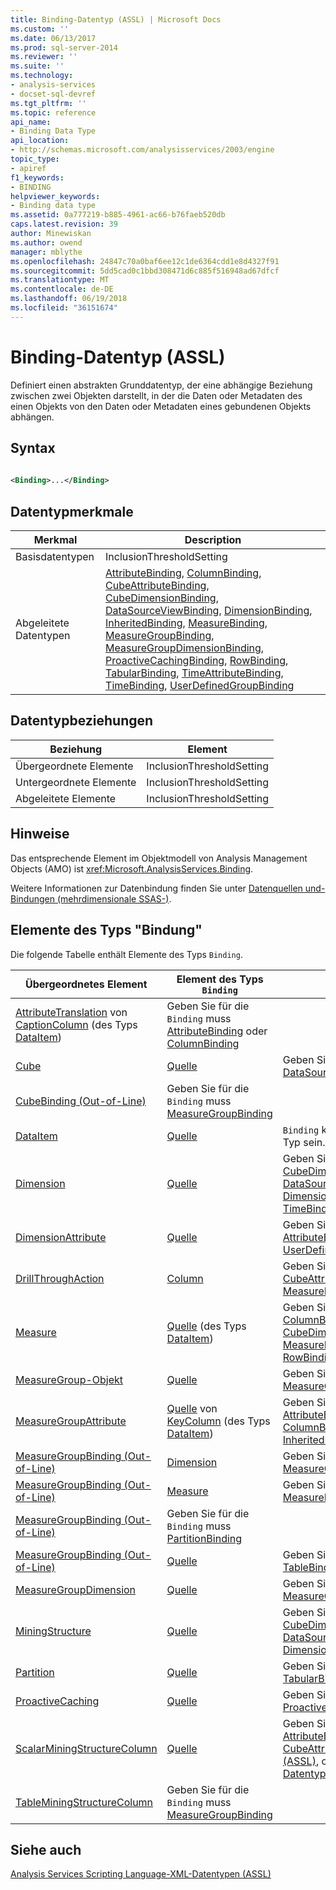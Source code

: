 ```yaml
---
title: Binding-Datentyp (ASSL) | Microsoft Docs
ms.custom: ''
ms.date: 06/13/2017
ms.prod: sql-server-2014
ms.reviewer: ''
ms.suite: ''
ms.technology:
- analysis-services
- docset-sql-devref
ms.tgt_pltfrm: ''
ms.topic: reference
api_name:
- Binding Data Type
api_location:
- http://schemas.microsoft.com/analysisservices/2003/engine
topic_type:
- apiref
f1_keywords:
- BINDING
helpviewer_keywords:
- Binding data type
ms.assetid: 0a777219-b885-4961-ac66-b76faeb520db
caps.latest.revision: 39
author: Minewiskan
ms.author: owend
manager: mblythe
ms.openlocfilehash: 24847c70a0baf6ee12c1de6364cdd1e8d4327f91
ms.sourcegitcommit: 5dd5cad0c1bbd308471d6c885f516948ad67dfcf
ms.translationtype: MT
ms.contentlocale: de-DE
ms.lasthandoff: 06/19/2018
ms.locfileid: "36151674"
---
```

# <a name="binding-data-type-assl"></a>Binding-Datentyp (ASSL)
  Definiert einen abstrakten Grunddatentyp, der eine abhängige Beziehung zwischen zwei Objekten darstellt, in der die Daten oder Metadaten des einen Objekts von den Daten oder Metadaten eines gebundenen Objekts abhängen.  
  
## <a name="syntax"></a>Syntax  
  
```xml  
  
<Binding>...</Binding>  
```  
  
## <a name="data-type-characteristics"></a>Datentypmerkmale  
  
|Merkmal|Description|  
|--------------------|-----------------|  
|Basisdatentypen|InclusionThresholdSetting|  
|Abgeleitete Datentypen|[AttributeBinding](binding-data-type-assl.md), [ColumnBinding](columnbinding-data-type-assl.md), [CubeAttributeBinding](cubeattributebinding-data-type-assl.md), [CubeDimensionBinding](dimensionbinding-data-type-assl.md), [DataSourceViewBinding](datasourceviewbinding-data-type-assl.md), [DimensionBinding](dimensionbinding-data-type-assl.md), [InheritedBinding](inheritedbinding-data-type-assl.md), [MeasureBinding](measurebinding-data-type-assl.md), [MeasureGroupBinding](measuregroupbinding-data-type-assl.md), [MeasureGroupDimensionBinding](measuregroupdimensionbinding-data-type-assl.md), [ProactiveCachingBinding](proactivecachingbinding-data-type-assl.md), [RowBinding](rowbinding-data-type-assl.md), [TabularBinding](tabularbinding-data-type-assl.md), [TimeAttributeBinding](timeattributebinding-data-type-assl.md), [TimeBinding](timebinding-data-type-assl.md), [UserDefinedGroupBinding](userdefinedgroupbinding-data-type-assl.md)|  
  
## <a name="data-type-relationships"></a>Datentypbeziehungen  
  
|Beziehung|Element|  
|------------------|-------------|  
|Übergeordnete Elemente|InclusionThresholdSetting|  
|Untergeordnete Elemente|InclusionThresholdSetting|  
|Abgeleitete Elemente|InclusionThresholdSetting|  
  
## <a name="remarks"></a>Hinweise  
 Das entsprechende Element im Objektmodell von Analysis Management Objects (AMO) ist <xref:Microsoft.AnalysisServices.Binding>.  
  
 Weitere Informationen zur Datenbindung finden Sie unter [Datenquellen und-Bindungen &#40;mehrdimensionale SSAS-&#41;](../../multidimensional-models/data-sources-and-bindings-ssas-multidimensional.md).  
  
## <a name="elements-of-type-binding"></a>Elemente des Typs "Bindung"  
 Die folgende Tabelle enthält Elemente des Typs `Binding`.  
  
|Übergeordnetes Element|Element des Typs `Binding`|Kommentare|  
|--------------------|---------------------------------|--------------|  
|[AttributeTranslation](../properties/source-element-binding-assl.md) von [CaptionColumn](../objects/column-element-assl.md) (des Typs [DataItem](dataitem-data-type-assl.md))|Geben Sie für die `Binding` muss [AttributeBinding](binding-data-type-assl.md) oder [ColumnBinding](columnbinding-data-type-assl.md)|  
|[Cube](../objects/cube-element-assl.md)|[Quelle](../properties/source-element-binding-assl.md)|Geben Sie für die `Binding` muss [DataSourceViewBinding](datasourceviewbinding-data-type-assl.md)|  
|[CubeBinding (Out-of-Line)](../objects/group-element-assl.md)|Geben Sie für die `Binding` muss [MeasureGroupBinding](measuregroupbinding-data-type-assl.md)|  
|[DataItem](dataitem-data-type-assl.md)|[Quelle](../properties/source-element-binding-assl.md)|`Binding` kann einen beliebigen Typ sein.|  
|[Dimension](../objects/dimension-element-assl.md)|[Quelle](../properties/source-element-binding-assl.md)|Geben Sie für die `Binding` muss [CubeDimensionBinding](dimensionbinding-data-type-assl.md), [DataSourceViewBinding](datasourceviewbinding-data-type-assl.md), [DimensionBinding](dimensionbinding-data-type-assl.md), oder [TimeBinding](timebinding-data-type-assl.md)|  
|[DimensionAttribute](dimensionattribute-data-type-assl.md)|[Quelle](../properties/source-element-binding-assl.md)|Geben Sie für die `Binding` muss [AttributeBinding](binding-data-type-assl.md) oder [UserDefinedGroupBinding](userdefinedgroupbinding-data-type-assl.md)|  
|[DrillThroughAction](action-data-type-assl.md)|[Column](../objects/column-element-assl.md)|Geben Sie für die `Binding` muss [CubeAttributeBinding](cubeattributebinding-data-type-assl.md) oder [MeasureBinding](measurebinding-data-type-assl.md)|  
|[Measure](../objects/measure-element-assl.md)|[Quelle](../properties/source-element-binding-assl.md) (des Typs [DataItem](dataitem-data-type-assl.md))|Geben Sie für die `Binding` muss [ColumnBinding](columnbinding-data-type-assl.md), [CubeDimensionBinding](dimensionbinding-data-type-assl.md), [MeasureBinding](measurebinding-data-type-assl.md), oder [RowBinding](rowbinding-data-type-assl.md)|  
|[MeasureGroup-Objekt](../objects/measuregroup-element-assl.md)|[Quelle](../properties/source-element-binding-assl.md)|Geben Sie für die `Binding` muss [MeasureGroupBinding](measuregroupbinding-data-type-assl.md)|  
|[MeasureGroupAttribute](measuregroupattribute-data-type-assl.md)|[Quelle](../properties/source-element-binding-assl.md) von [KeyColumn](../objects/keycolumn-element-assl.md) (des Typs [DataItem](dataitem-data-type-assl.md))|Geben Sie für die `Binding` muss [AttributeBinding](binding-data-type-assl.md) oder [ColumnBinding](columnbinding-data-type-assl.md), oder [InheritedBinding](inheritedbinding-data-type-assl.md)|  
|[MeasureGroupBinding (Out-of-Line)](measuregroupbinding-data-type-out-of-line-assl.md)|[Dimension](../objects/dimension-element-assl.md)|Geben Sie für die `Binding` muss [MeasureGroupDimensionBinding](measuregroupdimensionbinding-data-type-assl.md)|  
|[MeasureGroupBinding (Out-of-Line)](measuregroupbinding-data-type-out-of-line-assl.md)|[Measure](../objects/measure-element-assl.md)|Geben Sie für die `Binding` muss [MeasureBinding](measurebinding-data-type-assl.md)|  
|[MeasureGroupBinding (Out-of-Line)](../objects/partition-element-assl.md)|Geben Sie für die `Binding` muss [PartitionBinding](partitionbinding-data-type-assl.md)|  
|[MeasureGroupBinding (Out-of-Line)](measuregroupbinding-data-type-out-of-line-assl.md)|[Quelle](../properties/source-element-binding-assl.md)|Geben Sie für die `Binding` muss [TableBinding](tablebinding-data-type-assl.md)|  
|[MeasureGroupDimension](dimension-data-type-assl.md)|[Quelle](../properties/source-element-binding-assl.md)|Geben Sie für die `Binding` muss [MeasureGroupDimensionBinding](measuregroupdimensionbinding-data-type-assl.md)|  
|[MiningStructure](../objects/miningstructure-element-assl.md)|[Quelle](../properties/source-element-binding-assl.md)|Geben Sie für die `Binding` muss [CubeDimensionBinding](dimensionbinding-data-type-assl.md), [DataSourceViewBinding](datasourceviewbinding-data-type-assl.md), oder [DimensionBinding](dimensionbinding-data-type-assl.md)|  
|[Partition](../objects/partition-element-assl.md)|[Quelle](../properties/source-element-binding-assl.md)|Geben Sie für die `Binding` muss [TabularBinding](tabularbinding-data-type-assl.md)|  
|[ProactiveCaching](../objects/proactivecaching-element-assl.md)|[Quelle](../properties/source-element-binding-assl.md)|Geben Sie für die `Binding` muss [ProactiveCachingBinding](proactivecachingbinding-data-type-assl.md)|  
|[ScalarMiningStructureColumn](miningstructurecolumn-data-type-assl.md)|[Quelle](../properties/source-element-binding-assl.md)|Geben Sie für die `Binding` muss [AttributeBinding](binding-data-type-assl.md), [CubeAttributeBinding-Datentyp &#40;ASSL&#41;](cubeattributebinding-data-type-assl.md), oder [MeasureBinding-Datentyp &#40;ASSL&#41;](measurebinding-data-type-assl.md)|  
|[TableMiningStructureColumn](../objects/sourcemeasuregroup-element-assl.md)|Geben Sie für die `Binding` muss [MeasureGroupBinding](measuregroupbinding-data-type-assl.md)|  
  
## <a name="see-also"></a>Siehe auch  
 [Analysis Services Scripting Language-XML-Datentypen &#40;ASSL&#41;](analysis-services-scripting-language-xml-data-types-assl.md)  
  
  